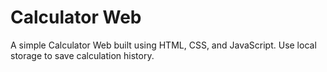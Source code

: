 <h1>Calculator Web</h1>
<p>A simple Calculator Web built using HTML, CSS, and JavaScript. Use local storage to save calculation history.</p>
